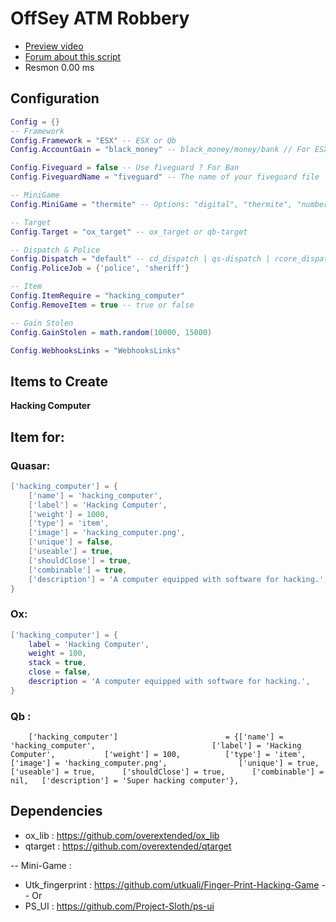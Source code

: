 # OffSey ATM Robbery

- [Preview video](LIEN_VERS_LA_VIDEO)
- [Forum about this script](LIEN_VERS_LE_FORUM)
- Resmon 0.00 ms

## Configuration

```lua
Config = {}
-- Framework
Config.Framework = "ESX" -- ESX or Qb
Config.AccountGain = "black_money" -- black_money/money/bank // For ESX || Cash for QbCore

Config.Fiveguard = false -- Use fiveguard ? For Ban 
Config.FiveguardName = "fiveguard" -- The name of your fiveguard file

-- MiniGame
Config.MiniGame = "thermite" -- Options: "digital", "thermite", "number_maze"

-- Target
Config.Target = "ox_target" -- ox_target or qb-target

-- Dispatch & Police
Config.Dispatch = "default" -- cd_dispatch | qs-dispatch | rcore_dispatch | ps-dispatch | default
Config.PoliceJob = {'police', 'sheriff'}

-- Item
Config.ItemRequire = "hacking_computer"
Config.RemoveItem = true -- true or false

-- Gain Stolen
Config.GainStolen = math.random(10000, 15000)

Config.WebhooksLinks = "WebhooksLinks"
```

## Items to Create

**Hacking Computer**

## Item for:
### Quasar:
```lua
['hacking_computer'] = {
    ['name'] = 'hacking_computer',
    ['label'] = 'Hacking Computer',
    ['weight'] = 1000,
    ['type'] = 'item',
    ['image'] = 'hacking_computer.png',
    ['unique'] = false,
    ['useable'] = true,
    ['shouldClose'] = true,
    ['combinable'] = true,
    ['description'] = 'A computer equipped with software for hacking.',
}
```
### Ox:
```lua
['hacking_computer'] = {
    label = 'Hacking Computer',
    weight = 100,
    stack = true,
    close = false,
    description = 'A computer equipped with software for hacking.',
}
```

### Qb :
```
    ['hacking_computer']                        = {['name'] = 'hacking_computer',                          ['label'] = 'Hacking Computer',           ['weight'] = 100,          ['type'] = 'item',         ['image'] = 'hacking_computer.png',                ['unique'] = true,          ['useable'] = true,      ['shouldClose'] = true,      ['combinable'] = nil,   ['description'] = 'Super hacking computer'},
```

## Dependencies

- ox_lib : https://github.com/overextended/ox_lib
- qtarget : https://github.com/overextended/qtarget

-- Mini-Game :

- Utk_fingerprint : https://github.com/utkuali/Finger-Print-Hacking-Game
-- Or
- PS_UI : https://github.com/Project-Sloth/ps-ui
